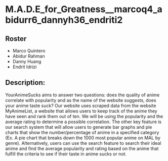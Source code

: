 # M.A.D.E_for_Greatness__marcoq4_abidurr6_dannyh36_endriti2

## Roster
- Marco Quintero
- Abidur Rahman
- Danny Huang
- Endrit Idrizi


## Description:
YourAnimeSucks aims to answer two questions: does the quality of anime correlate with popularity and as the name of the website suggests, does your anime taste suck? Our website uses scraped data from the website MyAnimeList, a website that allows users to keep track of the anime they have seen and rank them out of ten. We will be using the popularity and the average rating to determine a possible correlation. The other key feature is our search system that will allow users to generate bar graphs and pie charts that show the number/percentage of anime in a specified category (Ex. A pie chart that breaks down the 1000 most popular anime on MAL by genre). Alternatively, users can use the search feature to search their ideal anime and find the average popularity and rating based on the anime that fulfill the criteria to see if their taste in anime sucks or not. 
